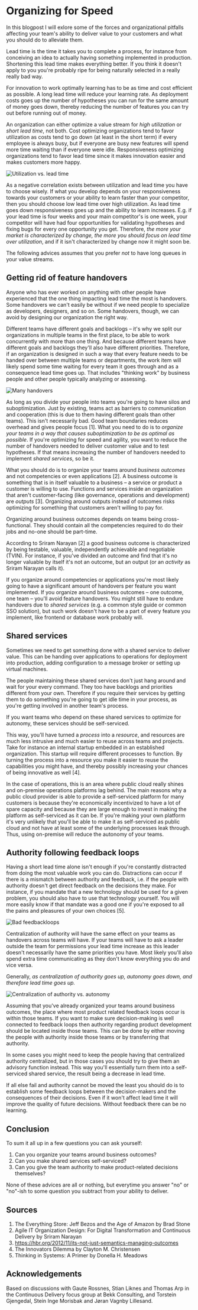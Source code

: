 Organizing for Speed
====================

In this blogpost I will exlore some of the forces and organizational pitfalls affecting your team's ability to deliver value to your customers and what you should do to alleviate them.

Lead time is the time it takes you to complete a process, for instance from conceiving an idea to actually having something implemented in production. Shortening this lead time makes everything better. If you think it doesn't apply to you you're probably ripe for being naturally selected in a really really bad way.

For innovation to work optimally learning has to be as time and cost efficient as possible. A long lead time will reduce your learning rate. As deployment costs goes up the number of hypotheses you can run for the same amount of money goes down, thereby reducing the number of features you can try out before running out of money.

An organization can either optimize a value stream for _high utilization_ or _short lead time_, not both. Cost optimizing organizations tend to favor utilization as costs tend to go down (at least in the short term) if every employee is always busy, but if everyone are busy new features will spend more time waiting than if everyone were idle. Responsiveness optimizing organizations tend to favor lead time since it makes innovation easier and makes customers more happy.

![Utilization vs. lead time](img/lead-time-vs-utilization.png)

As a negative correlation exists between utilization and lead time you have to choose wisely. If what you develop depends on your responsiveness towards your customers or your ability to learn faster than your competitor, then you should choose low lead time over high utilization. As lead time goes down responsiveness goes up and the ability to learn increases. E.g. if your lead time is four weeks and your main competitor's is one week, your competitor will have had four opportunities for validating hypotheses and fixing bugs for every one opportunity you get. Therefore, _the more your market is characterized by change, the more you should focus on lead time over utilization_, and if it isn't characterized by change now it might soon be.

The following advices assumes that you prefer _not_ to have long queues in your value streams.


Getting rid of feature handovers
--------------------------------

Anyone who has ever worked on anything with other people have experienced that the one thing impacting lead time the most is handovers. Some handovers we can't easily be without if we need people to specialize as developers, designers, and so on. Some handovers, though, we can avoid by designing our organization the right way.

Different teams have different goals and backlogs – it's why we split our organizations in multiple teams in the first place, to be able to work concurrently with more than one thing. And because different teams have different goals and backlogs they'll also have different priorities. Therefore, if an organization is designed in such a way that every feature needs to be handed over between multiple teams or departments, the work item will likely spend some time waiting for every team it goes through and as a consequence lead time goes up. That includes "thinking work" by business people and other people typically analyzing or assessing.

![Many handovers](img/un-agile-org.png)

As long as you divide your people into teams you're going to have silos and suboptimization. Just by existing, teams act as barriers to communication and cooperation (this is due to them having different goals than other teams). This isn't necessarily bad. Good team boundaries reduces overhead and gives people focus [1]. What you need to do is to _organize your teams in a way that causes suboptimization to be as optimal as possible_. If you're optimizing for speed and agility, you want to reduce the number of handovers needed to deliver customer value and to test hypotheses. If that means increasing the number of handovers needed to implement _shared services_, so be it.

What you should do is to organize your teams around _business outcomes_ and not competencies or even applications [2]. A business outcome is something that is in itself valuable to a business – a service or product a customer is willing to use. Functions and services inside an organization that aren't customer-facing (like governance, operations and development) are _outputs_ [3]. Organizing around outputs instead of outcomes risks optimizing for something that customers aren't willing to pay for.

Organizing around business outcomes depends on teams being cross-functional. They should contain all the competencies required to do their jobs and no-one should be part-time.

According to Sriram Narayan [2] a good business outcome is characterized by being testable, valuable, independently achievable and negotiable (TVIN). For instance, if you've divided an outcome and find that it's no longer valuable by itself it's not an outcome, but an output (or an _activity_ as Sriram Narayan calls it).

If you organize around competencies or applications you're most likely going to have a significant amount of handovers per feature you want implemented. If you organize around business outcomes – one outcome, one team – you'll avoid feature handovers. You might still have to endure handovers due to _shared services_ (e.g. a common style guide or common SSO solution), but such work doesn't have to be a part of every feature you implement, like frontend or database work probably will.


Shared services
---------------

Sometimes we need to get something done with a shared service to deliver value. This can be handing over applications to operations for deployment into production, adding configuration to a message broker or setting up virtual machines.

The people maintaining these shared services don't just hang around and wait for your every command. They too have backlogs and priorities different from your own. Therefore if you require their services by getting them to do something you're going to get idle time in your process, as you're getting involved in another team's process.

If you want teams who depend on these shared services to optimize for autonomy, these services should be self-serviced.

This way, you'll have turned a _process_ into a _resource_, and resources are much less intrusive and much easier to reuse across teams and projects. Take for instance an internal startup embedded in an established organization. This startup will require different processes to function. By turning the process into a resource you make it easier to reuse the capabilities you might have, and thereby possibly increasing your chances of being innovative as well [4].

In the case of operations, this is an area where public cloud really shines and on-premise operations platforms lag behind. The main reasons why a public cloud provider is able to provide a self-serviced platform for many customers is because they're economically incentivized to have a lot of spare capacity and because they are large enough to invest in making the platform as self-serviced as it can be. If you're making your own platform it's very unlikely that you'll be able to make it as self-serviced as public cloud and not have at least some of the underlying processes leak through. Thus, using on-premise will reduce the autonomy of your teams.


Authority following feedback loops
----------------------------------

Having a short lead time alone isn't enough if you're constantly distracted from doing the most valuable work you can do. Distractions can occur if there is a mismatch between authority and feedback, i.e. if the people with authority doesn't get direct feedback on the decisions they make. For instance, if you mandate that a new technology should be used for a given problem, you should also have to use that technology yourself. You will more easily know if that mandate was a good one if you're exposed to all the pains and pleasures of your own choices [5].

![Bad feedbackloops](img/bad-feedbackloops.png)

Centralization of authority will have the same effect on your teams as handovers across teams will have. If your teams will have to ask a leader outside the team for permissions your lead time increase as this leader doesn't necessarily have the same priorities you have. Most likely you'll also spend extra time communicating as they don't know everything you do and vice versa.

Generally, _as centralization of authority goes up, autonomy goes down, and therefore lead time goes up._

![Centralization of authority vs. autonomy](img/centralization-vs-autonomy.png)

Assuming that you've already organized your teams around business outcomes, the place where most product related feedback loops occur is within those teams. If you want to make sure decision-making is well connected to feedback loops then authority regarding product development should be located inside those teams. This can be done by either moving the people with authority inside those teams or by transferring that authority.

In some cases you might need to keep the people having that centralized authority centralized, but in those cases you should try to give them an advisory function instead. This way you'll essentially turn them into a self-serviced shared service, the result being a decrease in lead time.

If all else fail and authority cannot be moved the least you should do is to establish some feedback loops between the decision-makers and the consequences of their decisions. Even if it won't affect lead time it will improve the quality of future decisions. Without feedback there can be no learning.


Conclusion
----------

To sum it all up in a few questions you can ask yourself:

1. Can you organize your teams around business outcomes?
2. Can you make shared services self-serviced?
3. Can you give the team authority to make product-related decisions themselves?

None of these advices are all or nothing, but everytime you answer "no" or "no"-ish to some question you subtract from your ability to deliver.


Sources
-------

1. The Everything Store: Jeff Bezos and the Age of Amazon by Brad Stone
2. Agile IT Organization Design: For Digital Transformation and Continuous Delivery by Sriram Narayan
3. https://hbr.org/2012/11/its-not-just-semantics-managing-outcomes
4. The Innovators Dilemma by Clayton M. Christensen
5. Thinking in Systems: A Primer by Donella H. Meadows


Acknowledgements
----------------

Based on discussions with Gaute Rossnes, Stian Liknes and Thomas Arp in the Continuous Delivery focus group at Bekk Consulting, and Torstein Gjengedal, Stein Inge Morisbak and Jøran Vagnby Lillesand.
